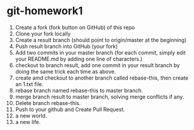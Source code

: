 # git-homework1
1. Create a fork (fork button on GitHub) of this repo
2. Clone your fork locally
3. Create a result branch (should point to origin/master at the beginning)
4. Push result branch into GitHub (your fork)
5. Add two commits in your master branch (for each commit, simply edit your README.md by adding one line of characters.)
6. checkout to branch result, add one commit in your result branch by doing the same trick each time as above.
7. create amd checkout to another branch called rebase-this, then create an 1.txt file. 
8. rebase branch named rebase-this to master branch.
9. merge branch result to master branch, solving merge conflicts if any.
10. Delete branch rebase-this.
11. Push to your github and Create Pull Request.
12. a new world.
13. a new life.
